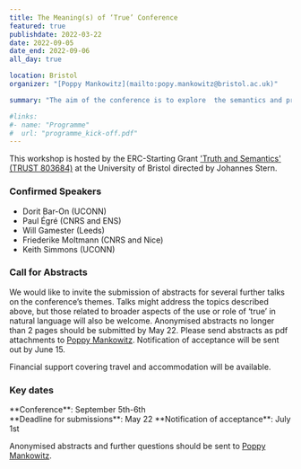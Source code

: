 ```yaml
---
title: The Meaning(s) of ‘True’ Conference
featured: true
publishdate: 2022-03-22
date: 2022-09-05
date_end: 2022-09-06
all_day: true

location: Bristol
organizer: "[Poppy Mankowitz](mailto:popy.mankowitz@bristol.ac.uk)"

summary: "The aim of the conference is to explore  the semantics and pragmatics of the word ‘true’ in natural language. Central topics of discussion will include whether or not ‘true’ is ambiguous, context sensitive, vague, gradable, presuppositional, or lacking content altogether. Other relevant topics will include what sort of property or concept ‘true’ expresses, connections between natural language ‘true’ and the semantic paradoxes, and syntactic properties of ‘true’."

#links:
#- name: "Programme"
#  url: "programme_kick-off.pdf"
---
```



This workshop is hosted by the ERC-Starting Grant ['Truth and Semantics' (TRUST 803684)](/) at the University of Bristol directed by Johannes Stern.

### Confirmed Speakers
- Dorit Bar-On (UCONN)
- Paul Égré (CNRS and ENS)
- Will Gamester (Leeds)
- Friederike Moltmann (CNRS and Nice)
- Keith Simmons (UCONN)

### Call for Abstracts
We would like to invite the submission of abstracts for several further talks on the conference’s themes. Talks might address the topics described above, but those related to broader aspects of the use or role of ‘true’ in natural language will also be welcome. Anonymised abstracts no longer than 2 pages should be submitted by May 22. Please send abstracts as pdf attachments to [Poppy Mankowitz](mailto:popy.mankowitz@bristol.ac.uk). Notification of acceptance will be sent out by June 15.

Financial support covering travel and accommodation will be available.

### Key dates
<p>**Conference**: September 5th-6th<br>
**Deadline for submissions**: May 22
**Notification of acceptance**: July 1st</p>

Anonymised abstracts and further questions should be sent to [Poppy Mankowitz](mailto:popy.mankowitz@bristol.ac.uk).
